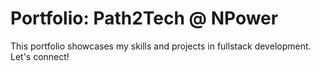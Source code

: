 # Portfolio: Path2Tech @ NPower

This portfolio showcases my skills and projects in fullstack development.
Let's connect!
